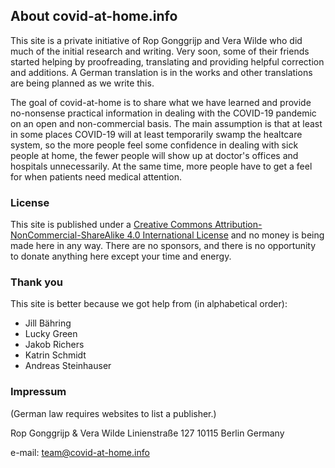   
## About covid-at-home.info

This site is a private initiative of Rop Gonggrijp and Vera Wilde who did much of the initial research and writing. Very soon, some of their friends started helping by proofreading, translating and providing helpful correction and additions. A German translation is in the works and other translations are being planned as we write this.

The goal of covid-at-home is to share what we have learned and provide no-nonsense practical information in dealing with the COVID-19 pandemic on an open and non-commercial basis. The main assumption is that at least in some places COVID-19 will at least temporarily swamp the healtcare system, so the more people feel some confidence in dealing with sick people at home, the fewer people will show up at doctor's offices and hospitals unnecessarily. At the same time, more people have to get a feel for when patients need medical attention. 

### License

This site is published under a [Creative Commons Attribution-NonCommercial-ShareAlike 4.0 International License](http://creativecommons.org/licenses/by-nc-sa/4.0/) and no money is being made here in any way. There are no sponsors, and there is no opportunity to donate anything here except your time and energy.

### Thank you

This site is better because we got help from (in alphabetical order):

* Jill Bähring
* Lucky Green
* Jakob Richers
* Katrin Schmidt
* Andreas Steinhauser

### Impressum

(German law requires websites to list a publisher.)

Rop Gonggrijp & Vera Wilde
Linienstraße 127
10115 Berlin
Germany

e-mail: [team@covid-at-home.info](mailto:team@covid-at-home.info)
